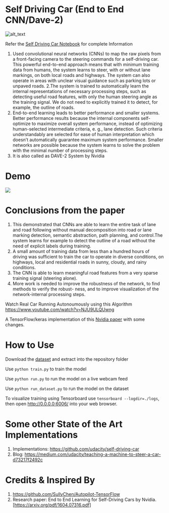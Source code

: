 # Self Driving Car (End to End CNN/Dave-2)
![alt_text](http://www.techholic.co.kr/news/photo/201712/172710_136873_1941.jpg)

Refer the <a href="https://github.com/vj98/ML-Projects/blob/master/Self-Driving-Car/Self_driving_car.ipynb">Self Driving Car Notebook</a> for complete Information

1. Used convolutional neural networks (CNNs) to map the raw pixels from a front-facing camera to the steering commands for a self-driving car. This powerful end-to-end approach means that with minimum training data from humans, the system learns to steer, with or without lane markings, on both local roads and highways. The system can also operate in areas with unclear visual guidance such as parking lots or unpaved roads.
2.The system is trained to automatically learn the internal representations of necessary processing steps, such as detecting useful road features, with only the human steering angle as the training signal. We do not need to explicitly trained it to detect, for example, the outline of roads.
3. End-to-end learning leads to better performance and smaller systems. Better performance results because the internal components self-optimize to maximize overall system performance, instead of optimizing human-selected intermediate criteria, e. g., lane detection. Such criteria understandably are selected for ease of human interpretation which doesn’t automatically guarantee maximum system performance. Smaller networks are possible because the system learns to solve the problem with the minimal number of processing steps.
4. It is also called as DAVE-2 System by Nvidia

# Demo
<img src="https://media.giphy.com/media/vFKqnCdLPNOKc/giphy.gif">

# Conclusions from the paper
1. This demonstrated that CNNs are able to learn the entire task of lane and road following without manual decomposition into road or lane marking detection, semantic abstraction, path planning, and control.The system learns for example to detect the outline of a road without the need of explicit labels during training.
2. A small amount of training data from less than a hundred hours of driving was sufficient to train the car to operate in diverse conditions, on highways, local and residential roads in sunny, cloudy, and rainy conditions.
3. The CNN is able to learn meaningful road features from a very sparse training signal (steering alone).
4. More work is needed to improve the robustness of the network, to find methods to verify the robust- ness, and to improve visualization of the network-internal processing steps.

Watch Real Car Running Autonoumously using this Algorithm https://www.youtube.com/watch?v=NJU9ULQUwng

A TensorFlow/keras implementation of this [Nvidia paper](https://arxiv.org/pdf/1604.07316.pdf) with some changes.

# How to Use
Download the [dataset](https://drive.google.com/file/d/0B-KJCaaF7elleG1RbzVPZWV4Tlk/view?usp=sharing) and extract into the repository folder

Use `python train.py` to train the model

Use `python run.py` to run the model on a live webcam feed

Use `python run_dataset.py` to run the model on the dataset

To visualize training using Tensorboard use `tensorboard --logdir=./logs`, then open http://0.0.0.0:6006/ into your web browser.

# Some other State of the Art Implementations
1. Implementations: https://github.com/udacity/self-driving-car
2. Blog: https://medium.com/udacity/teaching-a-machine-to-steer-a-car-d73217f2492c

# Credits & Inspired By
1. https://github.com/SullyChen/Autopilot-TensorFlow
2. Research paper: End to End Learning for Self-Driving Cars by Nvidia. [https://arxiv.org/pdf/1604.07316.pdf]
